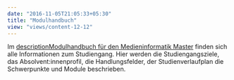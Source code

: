 ```yaml
---
date: "2016-11-05T21:05:33+05:30"
title: "Modulhandbuch"
view: "views/content-12-12"
---
```


Im <a href="/mi-5.0/medieninformatik-master/modulhandbuch-mpo5/"><span class="material-icons">description</span>Modulhandbuch für den Medieninformatik Master</a> finden sich alle Informationen zum Studiengang. Hier werden die Studiengangsziele, das Absolvent:innenprofil, die Handlungsfelder, der Studienverlaufplan die Schwerpunkte und Module beschrieben. 